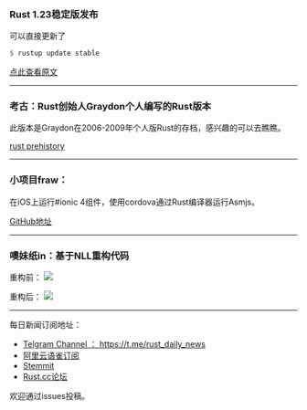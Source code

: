 ### Rust 1.23稳定版发布

可以直接更新了  

```rust
$ rustup update stable
```

[点此查看原文](https://blog.rust-lang.org/2018/01/04/Rust-1.23.html)

---

###  考古：Rust创始人Graydon个人编写的Rust版本

此版本是Graydon在2006-2009年个人版Rust的存档，感兴趣的可以去瞧瞧。

[rust prehistory](https://github.com/graydon/rust-prehistory)

---

###   小项目fraw：

在iOS上运行#ionic 4组件，使用cordova通过Rust编译器运行Asmjs。

[GitHub地址](https://github.com/Peekmo/Fraw)

---

### 噢妹纸in：基于NLL重构代码

重构前：
![](https://wx3.sinaimg.cn/mw690/71684decly1fn5gba0a7xj212k0s04qp.jpg)

重构后：
![](https://wx4.sinaimg.cn/mw690/71684decly1fn5gb98gygj21220p01d1.jpg)

---

每日新闻订阅地址：

- [Telgram Channel ： https://t.me/rust_daily_news ](https://t.me/rust_daily_news )
- [阿里云语雀订阅](https://www.yuque.com/chaosbot/rustnews)
- [Stemmit](https://steemit.com/@blackanger)
- [Rust.cc论坛](https://rust.cc)

欢迎通过issues投稿。
